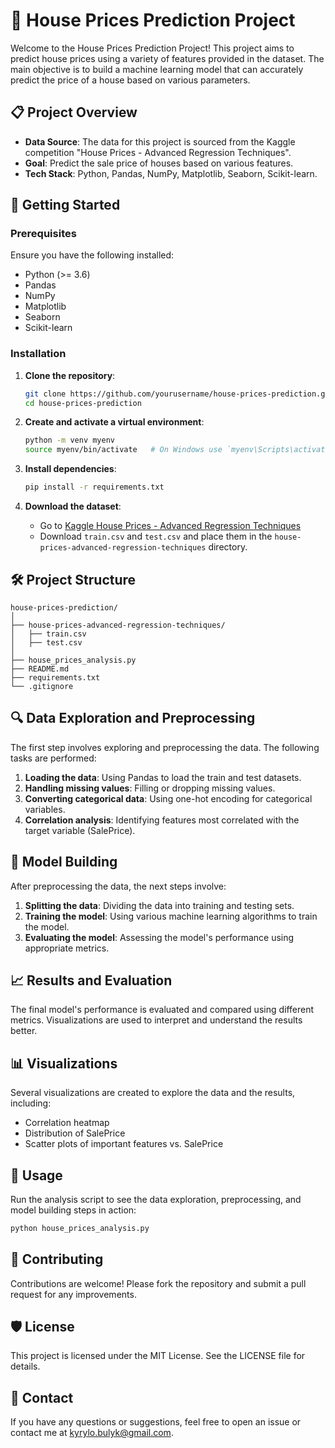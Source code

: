 # 🏡 House Prices Prediction Project

Welcome to the House Prices Prediction Project! This project aims to predict house prices using a variety of features provided in the dataset. The main objective is to build a machine learning model that can accurately predict the price of a house based on various parameters.

## 📋 Project Overview

- **Data Source**: The data for this project is sourced from the Kaggle competition "House Prices - Advanced Regression Techniques".
- **Goal**: Predict the sale price of houses based on various features.
- **Tech Stack**: Python, Pandas, NumPy, Matplotlib, Seaborn, Scikit-learn.

## 🚀 Getting Started

### Prerequisites

Ensure you have the following installed:

- Python (>= 3.6)
- Pandas
- NumPy
- Matplotlib
- Seaborn
- Scikit-learn

### Installation

1. **Clone the repository**:
   ```bash
   git clone https://github.com/yourusername/house-prices-prediction.git
   cd house-prices-prediction
   ```

2. **Create and activate a virtual environment**:
   ```bash
   python -m venv myenv
   source myenv/bin/activate   # On Windows use `myenv\Scripts\activate`
   ```

3. **Install dependencies**:
   ```bash
   pip install -r requirements.txt
   ```

4. **Download the dataset**:
   - Go to [Kaggle House Prices - Advanced Regression Techniques](https://www.kaggle.com/c/house-prices-advanced-regression-techniques/data)
   - Download `train.csv` and `test.csv` and place them in the `house-prices-advanced-regression-techniques` directory.

## 🛠️ Project Structure

```text
house-prices-prediction/
│
├── house-prices-advanced-regression-techniques/
│   ├── train.csv
│   ├── test.csv
│
├── house_prices_analysis.py
├── README.md
├── requirements.txt
└── .gitignore
```


## 🔍 Data Exploration and Preprocessing

The first step involves exploring and preprocessing the data. The following tasks are performed:

1. **Loading the data**: Using Pandas to load the train and test datasets.
2. **Handling missing values**: Filling or dropping missing values.
3. **Converting categorical data**: Using one-hot encoding for categorical variables.
4. **Correlation analysis**: Identifying features most correlated with the target variable (SalePrice).

## 🧪 Model Building

After preprocessing the data, the next steps involve:

1. **Splitting the data**: Dividing the data into training and testing sets.
2. **Training the model**: Using various machine learning algorithms to train the model.
3. **Evaluating the model**: Assessing the model's performance using appropriate metrics.

## 📈 Results and Evaluation

The final model's performance is evaluated and compared using different metrics. Visualizations are used to interpret and understand the results better.

## 📊 Visualizations

Several visualizations are created to explore the data and the results, including:

- Correlation heatmap
- Distribution of SalePrice
- Scatter plots of important features vs. SalePrice

## 📝 Usage

Run the analysis script to see the data exploration, preprocessing, and model building steps in action:

```bash
python house_prices_analysis.py
```

## 🤝 Contributing

Contributions are welcome! Please fork the repository and submit a pull request for any improvements.

## 🛡️ License

This project is licensed under the MIT License. See the LICENSE file for details.

## 📧 Contact

If you have any questions or suggestions, feel free to open an issue or contact me at kyrylo.bulyk@gmail.com.